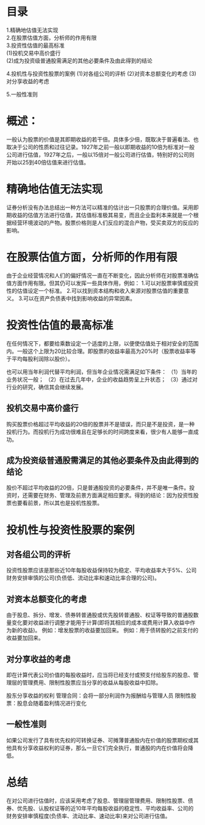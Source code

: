 
# 目录
1.精确地估值无法实现     
2.在股票估值方面，分析师的作用有限   
3.投资性估值的最高标准      
  (1)投机交易中高价盛行   
  (2)成为投资级普通股需满足的其他必要条件及由此得到的结论

4.投机性与投资性股票的案例
  (1)对各组公司的评析
  (2)对资本总额变化的考虑
  (3)对分享收益的考虑

5.一般性准则

# 概述：
一般认为股票的价值是其即期收益的若干倍。具体多少倍，既取决于普遍看法、也取决于公司的性质和过往记录。1927年之前一般以即期收益的10倍为标准对一般公司进行估值，1927年之后，一般以15倍对一般公司进行估值，特别好的公司则开始以25到40倍估值来进行估值。

# 精确地估值无法实现
证券分析没有办法总结出一种方法可以精准的估计出一只股票的合理价值。采用即期收益的估值方法进行估值，其估值标准极其易变，而且企业盈利本来就是一个根据经营环境波动的产物。股票价格则是人们反应的混合产物，受买卖双方的反应的影响。

# 在股票估值方面，分析师的作用有限
由于企业经营情况和人们的偏好情况一直在不断变化，因此分析师在对股票准确估值方面作用有限。但其仍可以发挥一些具体作用，例如：
1.可以对股票审慎或投资性的估值设定一个标准。
2.可以找到资本结构和收入来源对股票估值的重要意义。
3.可以在资产负债表中找到影响收益的异常因素。

# 投资性估值的最高标准
在任何情况下，都要给乘数设定一个适度的上限，以便使估值处于相对安全的范围内。一般这个上限为20比较合理。即股票的收益率最高为20%时（股票收益率等于平均每股利润除以股价）。

也可以用当年利润代替平均利润，但当年企业情况需满足如下条件：
（1）当年的业务状况一般；
（2）在过去几年中，企业的收益趋势呈上升状态；
（3）通过对行业的研究，确信其会继续发展。

## 投机交易中高价盛行
购买股票价格超过平均收益的20倍的股票并不是错误，而只是不是投资，是一种投机行为。而投机行为成功很难且在足够长的时间跨度来看，很少有人能够一直成功。

## 成为投资级普通股需满足的其他必要条件及由此得到的结论
股价不超过平均收益的20倍，只是普通股投资的必要条件，并不是唯一条件。投资时，还需要在财务、管理及前景方面满足相应要求。得到的结论：因为投资性股票也要看前景，所以其也是投机性股票。

# 投机性与投资性股票的案例
## 对各组公司的评析
投资性股票应该是那些近10年每股收益保持较为稳定、平均收益率大于5%、公司财务安排审慎的公司(负债低、流动比率和速动比率合理的公司)。

## 对资本总额变化的考虑
由于股息、拆分、增发、债券转普通股或优先股转普通股、权证等导致的普通股数量变化要对收益进行调整才能用于计算(即将其相应的成本或费用计算入收益中作为新的收益)。
例如：增发股票的收益要加回来。
例如：用于债转股的之前支付的收益要加回来。

## 对分享收益的考虑
即在计算代表公司价值的每股收益时，应当将已经支付或预支付给股东的股息、管理层的管理费用、限制性股票应当分享的收益从每股收益中扣除。

股东分享收益的权利
管理合同：会将一部分利润作为报酬给与管理人员
限制性股票：股息会随着盈利情况进行变化

## 一般性准则
如果公司发行了具有优先权的可转换证券、可摊薄普通股内在价值的股票期权或其他具有分享收益权利的证券，那么一旦它们完全执行，普通股的内在价值将会降低。

# 总结
在对公司进行估值时，应该采用考虑了股息、管理层管理费用、限制性股票、债券、优先股、认股权证等的近10年平均每股收益的稳定性、平均收益率、公司的财务安排审慎程度(负债率、流动比率、速动比率)来对公司进行估值。
